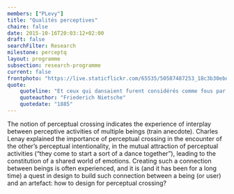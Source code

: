 ```yaml
---
members: ["PLevy"]
title: "Qualités perceptives"
chaire: false
date: 2015-10-16T20:03:12+02:00
draft: false
searchFilter: Research
milestone: perceptq
layout: programme
subsection: research-programme
current: false
frontphoto: "https://live.staticflickr.com/65535/50587487253_18c3b30ebd.jpg"
quote:
    quoteline: "Et ceux qui dansaient furent considérés comme fous par ceux qui ne pouvaient entendre la musique."
    quoteauthor: "Friederich Nietsche"
    quotedate: "1885"
---
```


The notion of perceptual crossing indicates the experience of interplay between perceptive activities of multiple beings (train anecdote). Charles Lenay  explained the importance of perceptual crossing in the encounter of the other’s perceptual intentionality, in the mutual attraction of perceptual activities (“they come to start a sort of a dance together”), leading to the constitution of a shared world of emotions. Creating such a connection between beings is often experienced, and it is (and it has been for a long time) a quest in design to build such connection between a being (or user) and an artefact: how to design for perceptual crossing?